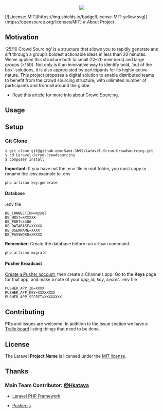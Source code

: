 <p align="center"><img src="https://laravel.com/assets/img/components/logo-laravel.svg"></p>
[![License: MIT](https://img.shields.io/badge/License-MIT-yellow.svg)](https://opensource.org/licenses/MIT)
# About Project

## Motivation
‘25/10 Crowd Sourcing’ is a structure that allows you to rapidly generate and sift through a group’s boldest actionable ideas in less than 30 minutes. We’ve applied this structure both to small (12–20 members) and large groups (>150). Not only is it an innovative way to identify bold, ‘out of the box’-solutions, it is also appreciated by participants for its highly active nature.
This project proposes a digital solution to enable distributed teams to benefit from the crowd sourcing structure, with unlimited number of participants and from all around the globe.

- [Read this article](https://medium.com/the-liberators/use-25-10-crowd-sourcing-to-spice-up-your-scrum-events-56fdd127e1dc) for more info about Crowd Sourcing.

## Usage



## Setup

### Git Clone

```
$ git clone git@github.com:Sami-Sh99/Laravel-Scrum-Crowdsourcing.git
$ cd Laravel-Scrum-Crowdsourcing
$ composer install
```

**Important**: If you have not the .env file in root folder, you must copy or rename the .env.example to .env

```
php artisan key:generate
```
#### Database

.env file

```
DB_CONNECTION=mysql
DB_HOST=XXXXXX
DB_PORT=3306
DB_DATABASE=XXXXX
DB_USERNAME=XXXX
DB_PASSWORD=XXXXX
```

**Remember**: Create the database before run artisan command.

```
php artisan migrate
```
#### Pusher Broadcast
[Create a Pusher account](https://dashboard.pusher.com/accounts), then create a Channels app. Go to the **Keys** page for that app, and make a note of your *_app_id_*, *_key_*, *_secret_*.
.env file
```
PUSHER_APP_ID=XXXX
PUSHER_APP_KEY=XXXXXXXX
PUSHER_APP_SECRET=XXXXXXXX
```

## Contributing

PRs and issues are welcome. In addition to the issue section we have a [Trello board](https://trello.com/b/rrlSUI0h/laravel-scrum-system) listing things that need to be done.

## License

The Laravel **Project Name** is licensed under the [MIT license](http://opensource.org/licenses/MIT).

## Thanks

### Main Team Contributor: [@Hkataya](https://github.com/Hkataya) 

- [Laravel PHP Framework](https://github.com/laravel/laravel)

- [Pusher.js](https://github.com/pusher/pusher-js)
